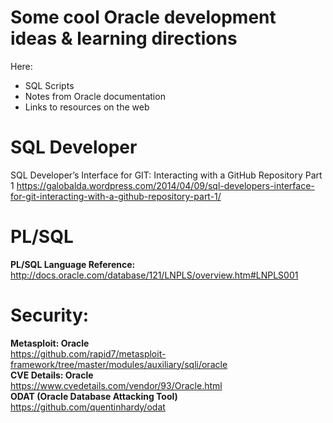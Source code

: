# Some cool Oracle development ideas & learning directions

Here:

* SQL Scripts
* Notes from Oracle documentation
* Links to resources on the web

# SQL Developer
SQL Developer’s Interface for GIT: Interacting with a GitHub Repository Part 1
https://galobalda.wordpress.com/2014/04/09/sql-developers-interface-for-git-interacting-with-a-github-repository-part-1/

# PL/SQL
**PL/SQL Language Reference:**  
http://docs.oracle.com/database/121/LNPLS/overview.htm#LNPLS001

# Security:
**Metasploit: Oracle**  
https://github.com/rapid7/metasploit-framework/tree/master/modules/auxiliary/sqli/oracle  
**CVE Details: Oracle**  
https://www.cvedetails.com/vendor/93/Oracle.html  
**ODAT (Oracle Database Attacking Tool)**    
https://github.com/quentinhardy/odat  
